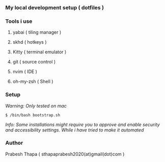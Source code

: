 ### My local development setup ( dotfiles )


### Tools i use

1. yabai ( tiling manager )

2. skhd ( hotkeys )

3. Kitty ( terminal emulator )

4. git ( source control )

5. nvim ( IDE )

6. oh-my-zsh ( Shell )


### Setup

*Warning: Only tested on mac*

```
$ /bin/bash bootstrap.sh
```

*Info: Some installations might require you to approve and enable security and accessibility settings. While i have tried to make it automated*


### Author

Prabesh Thapa ( sthapaprabesh2020(at)gmail(dot)com )